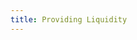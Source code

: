 ```yaml
---
title: Providing Liquidity
---
```


<ExternalRedirect href="https://docs.starswap.xyz/protocol/V2/guides/smart-contract-integration/providing-liquidity" />
